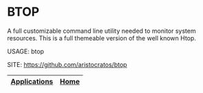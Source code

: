 # BTOP

 A full customizable command line utility needed to monitor system resources. This is a full themeable version of the well known Htop.
 
 USAGE: btop
 
 SITE: https://github.com/aristocratos/btop

 | [Applications](https://portable-linux-apps.github.io/apps.html) | [Home](https://portable-linux-apps.github.io)
 | --- | --- |
